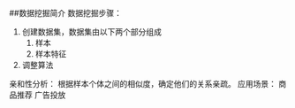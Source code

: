 ##数据挖掘简介
数据挖掘步骤：

1. 创建数据集，数据集由以下两个部分组成
	1. 样本
	2. 样本特征
2. 调整算法

亲和性分析：
	根据样本个体之间的相似度，确定他们的关系亲疏。
	应用场景：
		商品推荐
		广告投放
